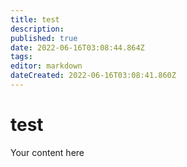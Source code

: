```yaml
---
title: test
description: 
published: true
date: 2022-06-16T03:08:44.864Z
tags: 
editor: markdown
dateCreated: 2022-06-16T03:08:41.860Z
---
```


# test
Your content here